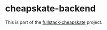 # cheapskate-backend

This is part of the
[fullstack-cheapskate](https://github.com/peterprescott/fullstack-cheapskate)
project.
